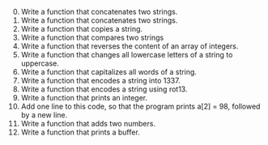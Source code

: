 0. Write a function that concatenates two strings.
1. Write a function that concatenates two strings.
2. Write a function that copies a string.
3. Write a function that compares two strings
4. Write a function that reverses the content of an array of integers.
5. Write a function that changes all lowercase letters of a string to uppercase.
6. Write a function that capitalizes all words of a string.
7. Write a function that encodes a string into 1337.
100. Write a function that encodes a string using rot13.
101. Write a function that prints an integer.
102. Add one line to this code, so that the program prints a[2] = 98, followed by a new line.
103. Write a function that adds two numbers.
104. Write a function that prints a buffer.

